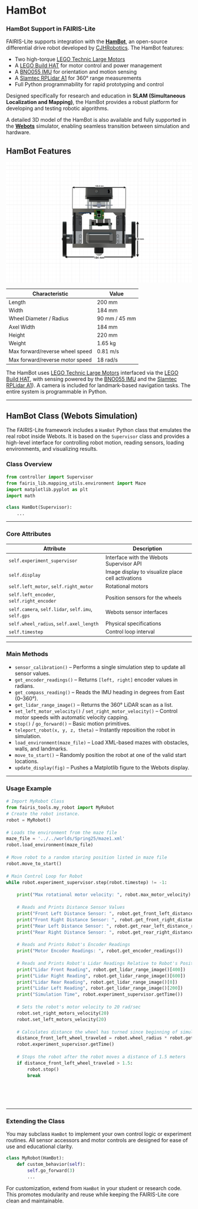 # HamBot

### HamBot Support in FAIRIS-Lite

FAIRIS-Lite supports integration with the **[HamBot](https://github.com/biorobaw/HamBot)**, an open-source differential drive robot developed by [CJHRobotics](https://github.com/biorobaw/HamBot). The HamBot features:

- Two high-torque [LEGO Technic Large Motors](https://le-www-live-s.legocdn.com/sc/media/files/support/spike-prime/techspecs_techniclargeangularmotor-1b79e2f4fbb292aaf40c97fec0c31fff.pdf)
- A [LEGO Build HAT](https://www.raspberrypi.com/products/build-hat/) for motor control and power management
- A [BNO055 IMU](https://learn.adafruit.com/adafruit-bno055-absolute-orientation-sensor/python-circuitpython) for orientation and motion sensing
- A [Slamtec RPLidar A1](https://learn.adafruit.com/slamtec-rplidar-on-pi) for 360° range measurements
- Full Python programmability for rapid prototyping and control

Designed specifically for research and education in **SLAM (Simultaneous Localization and Mapping)**, the HamBot provides a robust platform for developing and testing robotic algorithms.

A detailed 3D model of the HamBot is also available and fully supported in the **[Webots](https://cyberbotics.com/)** simulator, enabling seamless transition between simulation and hardware.




## HamBot Features

![HamBot Diagram](../docs/figs/HamBotDoc/hambot_spec.png)

| Characteristic                         | Value         |
|---------------------------------------|---------------|
| Length                                | 200 mm        |
| Width                                 | 184 mm        |
| Wheel Diameter / Radius               | 90 mm / 45 mm |
| Axel Width                            | 184 mm        |
| Height                                | 220 mm        |
| Weight                                | 1.65 kg       |
| Max forward/reverse wheel speed       | 0.81 m/s      |
| Max forward/reverse motor speed       | 18 rad/s      |

The HamBot uses [LEGO Technic Large Motors](https://le-www-live-s.legocdn.com/sc/media/files/support/spike-prime/techspecs_techniclargeangularmotor-1b79e2f4fbb292aaf40c97fec0c31fff.pdf) interfaced via the [LEGO Build HAT](https://www.raspberrypi.com/products/build-hat/), with sensing powered by the [BNO055 IMU](https://learn.adafruit.com/adafruit-bno055-absolute-orientation-sensor/python-circuitpython) and the [Slamtec RPLidar A1](https://learn.adafruit.com/slamtec-rplidar-on-pi)). A camera is included for landmark-based navigation tasks. The entire system is programmable in Python.

---

## HamBot Class (Webots Simulation)

The FAIRIS-Lite framework includes a `HamBot` Python class that emulates the real robot inside Webots. It is based on the `Supervisor` class and provides a high-level interface for controlling robot motion, reading sensors, loading environments, and visualizing results.

### Class Overview

```python
from controller import Supervisor
from fairis_lib.mapping_utils.environment import Maze
import matplotlib.pyplot as plt
import math
```

```python
class HamBot(Supervisor):
    ...
```

---

### Core Attributes

| Attribute | Description |
|----------|-------------|
| `self.experiment_supervisor` | Interface with the Webots Supervisor API |
| `self.display`               | Image display to visualize place cell activations |
| `self.left_motor`, `self.right_motor` | Rotational motors |
| `self.left_encoder`, `self.right_encoder` | Position sensors for the wheels |
| `self.camera`, `self.lidar`, `self.imu`, `self.gps` | Webots sensor interfaces |
| `self.wheel_radius`, `self.axel_length` | Physical specifications |
| `self.timestep`              | Control loop interval |

---

### Main Methods

- `sensor_calibration()` – Performs a single simulation step to update all sensor values.
- `get_encoder_readings()` – Returns `[left, right]` encoder values in radians.
- `get_compass_reading()` – Reads the IMU heading in degrees from East (0–360°).
- `get_lidar_range_image()` – Returns the 360° LiDAR scan as a list.
- `set_left_motor_velocity()` / `set_right_motor_velocity()` – Control motor speeds with automatic velocity capping.
- `stop()` / `go_forward()` – Basic motion primitives.
- `teleport_robot(x, y, z, theta)` – Instantly reposition the robot in simulation.
- `load_environment(maze_file)` – Load XML-based mazes with obstacles, walls, and landmarks.
- `move_to_start()` – Randomly position the robot at one of the valid start locations.
- `update_display(fig)` – Pushes a Matplotlib figure to the Webots display.

---

### Usage Example

```python
# Import MyRobot Class
from fairis_tools.my_robot import MyRobot
# Create the robot instance.
robot = MyRobot()

# Loads the environment from the maze file
maze_file = '../../worlds/Spring25/maze1.xml'
robot.load_environment(maze_file)

# Move robot to a random staring position listed in maze file
robot.move_to_start()

# Main Control Loop for Robot
while robot.experiment_supervisor.step(robot.timestep) != -1:

    print("Max rotational motor velocity: ", robot.max_motor_velocity)

    # Reads and Prints Distance Sensor Values
    print("Front Left Distance Sensor: ", robot.get_front_left_distance_reading())
    print("Front Right Distance Sensor: ", robot.get_front_right_distance_reading())
    print("Rear Left Distance Sensor: ", robot.get_rear_left_distance_reading())
    print("Rear Right Distance Sensor: ", robot.get_rear_right_distance_reading())

    # Reads and Prints Robot's Encoder Readings
    print("Motor Encoder Readings: ", robot.get_encoder_readings())

    # Reads and Prints Robot's Lidar Readings Relative to Robot's Position
    print("Lidar Front Reading", robot.get_lidar_range_image()[400])
    print("Lidar Right Reading", robot.get_lidar_range_image()[600])
    print("Lidar Rear Reading", robot.get_lidar_range_image()[0])
    print("Lidar Left Reading", robot.get_lidar_range_image()[200])
    print("Simulation Time", robot.experiment_supervisor.getTime())

    # Sets the robot's motor velocity to 20 rad/sec
    robot.set_right_motors_velocity(20)
    robot.set_left_motors_velocity(20)

    # Calculates distance the wheel has turned since beginning of simulation
    distance_front_left_wheel_traveled = robot.wheel_radius * robot.get_front_left_motor_encoder_reading()
    robot.experiment_supervisor.getTime()

    # Stops the robot after the robot moves a distance of 1.5 meters
    if distance_front_left_wheel_traveled > 1.5:
        robot.stop()
        break






```

---

### Extending the Class

You may subclass `HamBot` to implement your own control logic or experiment routines. All sensor accessors and motor controls are designed for ease of use and educational clarity.

```python
class MyRobot(HamBot):
    def custom_behavior(self):
        self.go_forward(3)
        ...
```

For customization, extend from `HamBot` in your student or research code. This promotes modularity and reuse while keeping the FAIRIS-Lite core clean and maintainable.

